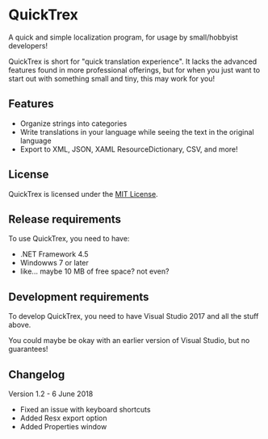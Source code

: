 # QuickTrex
A quick and simple localization program, for usage by small/hobbyist developers!

QuickTrex is short for "quick translation experience". It lacks the advanced features found in more professional offerings, but for when you just want to start out with something small and tiny, this may work for you!

## Features
* Organize strings into categories
* Write translations in your language while seeing the text in the original language
* Export to XML, JSON, XAML ResourceDictionary, CSV, and more!

## License
QuickTrex is licensed under the [MIT License](LICENSE).

## Release requirements
To use QuickTrex, you need to have:

* .NET Framework 4.5
* Windowws 7 or later
* like... maybe 10 MB of free space? not even?

## Development requirements
To develop QuickTrex, you need to have Visual Studio 2017 and all the stuff above.

You could maybe be okay with an earlier version of Visual Studio, but no guarantees!

## Changelog

Version 1.2 - 6 June 2018
* Fixed an issue with keyboard shortcuts
* Added Resx export option
* Added Properties window
